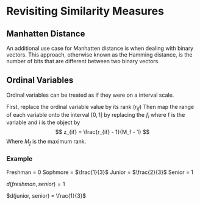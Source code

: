 # Revisiting Similarity Measures

## Manhatten Distance

An additional use case for Manhatten distance is when dealing with binary vectors. This approach, otherwise known as the Hamming distance, is the number of bits that are different between two binary vectors.

## Ordinal Variables

Ordinal variables can be treated as if they were on a interval scale.

First, replace the ordinal variable value by its rank ($r_{if}$) Then map the range of each variable onto the interval $[0, 1]$ by replacing the $f_i$ where f is the variable and i is the object by 
$$
z_{if} = \frac{r_{if} - 1}{M_f - 1}
$$
Where $M_f$ is the maximum rank.

### Example

Freshman = $0$ Sophmore = $\frac{1}{3}$ Junior = $\frac{2}{3}$  Senior = $1$

$d(freshman, senior) = 1$

$d(junior, senior) = \frac{1}{3}$

